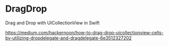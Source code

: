 # DragDrop
Drag and Drop with UICollectionView in Swift

https://medium.com/hackernoon/how-to-drag-drop-uicollectionview-cells-by-utilizing-dropdelegate-and-dragdelegate-6e3512327202

